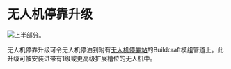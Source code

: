 # 无人机停靠升级

![上半部分。](item:computronics:docking_upgrade)

无人机停靠升级可令无人机停泊到附有[无人机停靠站](drone_station.md)的Buildcraft模组管道上。此升级可被安装进带有1级或更高级扩展槽位的无人机中。
